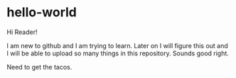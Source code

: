 # hello-world 

Hi Reader!

I am new to github and I am trying to learn. Later on I will figure this out and I will be able to upload so many things in this repository. Sounds good right.  

Need to get the tacos. 

